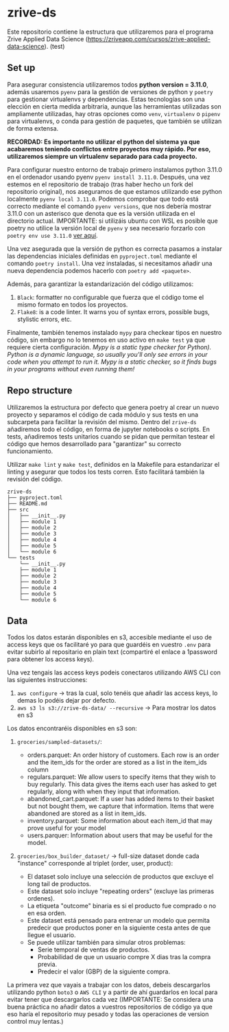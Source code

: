 # zrive-ds
Este repositorio contiene la estructura que utilizaremos para el programa Zrive Applied Data Science (https://zriveapp.com/cursos/zrive-applied-data-science).
(test)

## Set up
Para asegurar consistencia utilizaremos todos **python version = 3.11.0**, además usaremos `pyenv` para la gestión de versiones de python y `poetry` para gestionar virtualenvs y dependencias. Estas tecnologías son una elección en cierta medida arbitraria, aunque las herramientas utilizadas son ampliamente utilizadas, hay otras opciones como `venv`, `virtualenv` o `pipenv` para virtualenvs, o conda para gestión de paquetes, que también se utilizan de forma extensa.

**RECORDAD: Es importante no utilizar el python del sistema ya que acabaremos teniendo conflictos entre proyectos muy rápido. Por eso, utilizaremos siempre un virtualenv separado para cada proyecto.**

Para configurar nuestro entorno de trabajo primero instalamos python 3.11.0 en el ordenador usando pyenv `pyenv install 3.11.0`. 
Después, una vez estemos en el repositorio de trabajo (tras haber hecho un fork del repositorio original), nos aseguramos de que estamos utilizando ese python localmente `pyenv local 3.11.0`. Podemos comprobar que todo está correcto mediante el comando `pyenv versions`, que nos debería mostrar 3.11.0 con un asterisco que denota que es la versión utilizada en el directorio actual. IMPORTANTE: si utilizáis ubuntu con WSL es posible que poetry no utilice la versión local de `pyenv` y sea necesario forzarlo con `poetry env use 3.11.0` [ver aquí](https://stackoverflow.com/questions/70950511/using-poetry-with-pyenv-and-having-python-version-issues).

Una vez asegurada que la versión de python es correcta pasamos a instalar las dependencias iniciales definidas en `pyproject.toml` mediante el comando `poetry install`. Una vez instaladas, si necesitamos añadir una nueva dependencia podemos hacerlo con `poetry add <paquete>`.

Además, para garantizar la estandarización del código utilizamos:
1. `Black`: formatter no configurable que fuerza que el código tome el mismo formato en todos los proyectos.
2. `Flake8`: is a code linter. It warns you of syntax errors, possible bugs, stylistic errors, etc.

Finalmente, también tenemos instalado `mypy` para checkear tipos en nuestro código, sin embargo no lo tenemos en uso activo en `make test` ya que requiere cierta configuración. _Mypy is a static type checker for Python). Python is a dynamic language, so usually you'll only see errors in your code when you attempt to run it. Mypy is a static checker, so it finds bugs in your programs without even running them!_

## Repo structure
Utilizaremos la estructura por defecto que genera poetry al crear un nuevo proyecto y separamos el código de cada módulo y sus tests en una subcarpeta para facilitar la revisión del mismo. Dentro del `zrive-ds` añadiremos todo el código, en forma de jupyter notebooks o scripts. En tests, añadiremos tests unitarios cuando se pidan que permitan testear el código que hemos desarrollado para "garantizar" su correcto funcionamiento.

Utilizar `make lint` y `make test`, definidos en la Makefile para estandarizar el linting y asegurar que todos los tests corren. Esto facilitará también la revisión del código.
```
zrive-ds
├── pyproject.toml
├── README.md
├── src
│   ├── __init__.py
│   ├── module 1
│   ├── module 2
│   ├── module 3
│   ├── module 4
│   ├── module 5
│   └── module 6
└── tests
    └── __init__.py
    ├── module 1
    ├── module 2
    ├── module 3
    ├── module 4
    ├── module 5
    └── module 6
```


## Data
Todos los datos estarán disponibles en s3, accesible mediante el uso de access keys que os facilitaré yo para que guardéis en vuestro `.env` para evitar subirlo al repositario en plain text (compartiré el enlace a 1password para obtener los access keys).

Una vez tengais las access keys podeis conectaros utilizando AWS CLI con las siguientes instrucciones:
1. `aws configure` -> tras la cual, solo tenéis que añadir las access keys, lo demas lo podéis dejar por defecto.
2. `aws s3 ls s3://zrive-ds-data/ --recursive` -> Para mostrar los datos en s3

Los datos encontraréis disponibles en s3 son:
1. `groceries/sampled-datasets/`:
    - orders.parquet: An order history of customers. Each row is an order and the item_ids for the order are stored as a list in the item_ids column
    - regulars.parquet: We allow users to specify items that they wish to buy regularly. This data gives the items each user has asked to get regularly, along with when they input that information.
    - abandoned_cart.parquet: If a user has added items to their basket but not bought them, we capture that information. Items that were abandoned are stored as a list in item_ids.
    - inventory.parquet: Some information about each item_id that may prove useful for your model
    - users.parquer: Information about users that may be useful for the model.

2. `groceries/box_builder_dataset/` -> full-size dataset donde cada "instance" corresponde al triplet (order, user, product):
    - El dataset solo incluye una selección de productos que excluye el long tail de productos. 
    - Este dataset solo incluye "repeating orders" (excluye las primeras ordenes). 
    - La etiqueta "outcome" binaria es si el producto fue comprado o no en esa orden.
    - Este dataset está pensado para entrenar un modelo que permita predecir que productos poner en la siguiente cesta antes de que llegue el usuario.
    - Se puede utilizar también para simular otros problemas:
        - Serie temporal de ventas de productos.
        - Probabilidad de que un usuario compre X dias tras la compra previa.
        - Predecir el valor (GBP) de la siguiente compra.


La primera vez que vayais a trabajar con los datos, debeis descargarlos utilizando python `boto3` o `AWS CLI` y a partir de ahí guardarlos en local para evitar tener que descargarlos cada vez (IMPORTANTE: Se considera una buena práctica no añadir datos a vuestros repositorios de código ya que eso haría el repositorio muy pesado y todas las operaciones de version control muy lentas.)

